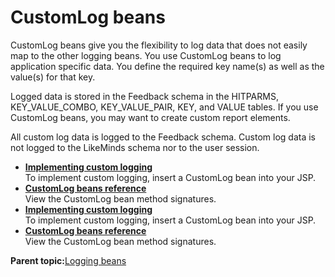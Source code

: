 # CustomLog beans

CustomLog beans give you the flexibility to log data that does not easily map to the other logging beans. You use CustomLog beans to log application specific data. You define the required key name\(s\) as well as the value\(s\) for that key.

Logged data is stored in the Feedback schema in the HITPARMS, KEY\_VALUE\_COMBO, KEY\_VALUE\_PAIR, KEY, and VALUE tables. If you use CustomLog beans, you may want to create custom report elements.

All custom log data is logged to the Feedback schema. Custom log data is not logged to the LikeMinds schema nor to the user session.

-   **[Implementing custom logging](../pzn/pzn_implement_custom_logging.md)**  
To implement custom logging, insert a CustomLog bean into your JSP.
-   **[CustomLog beans reference](../pzn/pzn_customlog_beans_reference.md)**  
View the CustomLog bean method signatures.
-   **[Implementing custom logging](../pzn/pzn_implement_custom_logging.md)**  
To implement custom logging, insert a CustomLog bean into your JSP.
-   **[CustomLog beans reference](../pzn/pzn_customlog_beans_reference.md)**  
View the CustomLog bean method signatures.

**Parent topic:**[Logging beans](../pzn/pzn_logging_beans.md)

